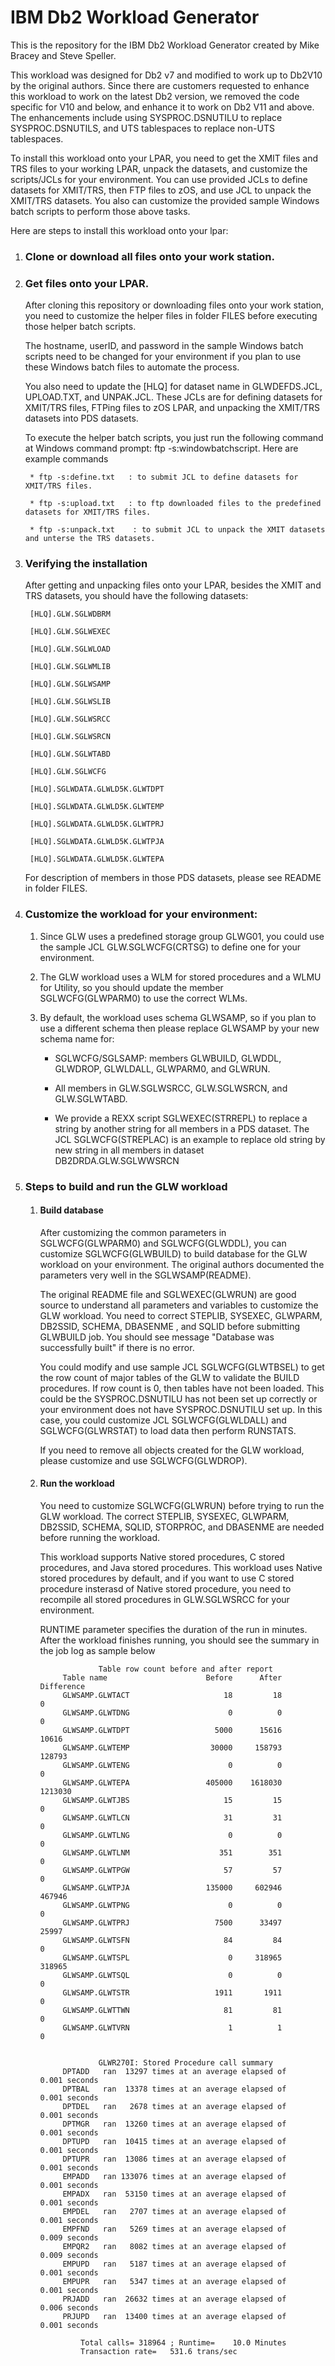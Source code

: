 # IBM Db2 Workload Generator

This is the repository for the IBM Db2 Workload Generator created by Mike Bracey and Steve Speller.

This workload was designed for Db2 v7 and modified to work up to Db2V10 by the original authors. 
Since there are customers requested to enhance this workload to work on the latest Db2 version, we removed the code specific for V10 and below, and enhance it to work on Db2 V11 and above. The enhancements include using SYSPROC.DSNUTILU to replace SYSPROC.DSNUTILS, and UTS tablespaces to replace non-UTS tablespaces. 

To install this workload onto your LPAR, you need to get the XMIT files and TRS files to your working LPAR, unpack the datasets, and customize the scripts/JCLs for your environment.
You can use provided JCLs to define datasets for XMIT/TRS, then FTP files to zOS, and use JCL to unpack the XMIT/TRS datasets. You also can customize the provided sample  Windows batch scripts to perform those above tasks.

Here are steps to install this workload onto your lpar:

1. ### Clone or download all files onto your work station.

1. ### Get files onto your LPAR.

	After cloning this repository or downloading files onto your work station, you need to customize the helper files in folder FILES before executing those helper batch scripts.
	
	The hostname, userID, and password in the sample Windows batch scripts need to be changed for your environment if you plan to use these Windows batch files to automate the process. 
	
	You also need to update the [HLQ] for dataset name in GLWDEFDS.JCL, UPLOAD.TXT, and  UNPAK.JCL. These JCLs are for defining datasets for XMIT/TRS files, FTPing files to zOS LPAR, and unpacking the XMIT/TRS datasets into PDS datasets.
	
	To execute the helper batch scripts, you just run the following command at Windows command prompt: ftp -s:windowbatchscript. Here are example commands
	
		* ftp -s:define.txt   : to submit JCL to define datasets for XMIT/TRS files.
		
		* ftp -s:upload.txt   : to ftp downloaded files to the predefined datasets for XMIT/TRS files.
		
		* ftp -s:unpack.txt    : to submit JCL to unpack the XMIT datasets and unterse the TRS datasets. 	
	
1. ### Verifying the installation

	After getting and unpacking files onto your LPAR, besides the XMIT and TRS datasets, you should have the following datasets:

		[HLQ].GLW.SGLWDBRM

		[HLQ].GLW.SGLWEXEC

		[HLQ].GLW.SGLWLOAD

		[HLQ].GLW.SGLWMLIB

		[HLQ].GLW.SGLWSAMP

		[HLQ].GLW.SGLWSLIB

		[HLQ].GLW.SGLWSRCC

		[HLQ].GLW.SGLWSRCN

		[HLQ].GLW.SGLWTABD
		
		[HLQ].GLW.SGLWCFG

		[HLQ].SGLWDATA.GLWLD5K.GLWTDPT

		[HLQ].SGLWDATA.GLWLD5K.GLWTEMP

		[HLQ].SGLWDATA.GLWLD5K.GLWTPRJ

		[HLQ].SGLWDATA.GLWLD5K.GLWTPJA

		[HLQ].SGLWDATA.GLWLD5K.GLWTEPA

	For description of members in those PDS datasets, please see README in folder FILES.

1. 	### Customize the workload for your environment:
	
	1. Since GLW uses a predefined storage group GLWG01, you could use the sample JCL GLW.SGLWCFG(CRTSG) to define one for your environment.
	
	1. The GLW workload uses a WLM for stored procedures and a WLMU for Utility, so you should update the member SGLWCFG(GLWPARM0) to use the correct WLMs.
	
	1. By default, the workload uses schema GLWSAMP, so if you plan to use a different schema then please replace GLWSAMP by your new schema name for:

		* SGLWCFG/SGLSAMP: members GLWBUILD, GLWDDL, GLWDROP, GLWLDALL, GLWPARM0, and GLWRUN.
	
		* All members in GLW.SGLWSRCC, GLW.SGLWSRCN, and GLW.SGLWTABD.	 
	
		* We provide a REXX script SGLWEXEC(STRREPL) to replace a string by another string for all members in a PDS dataset. The JCL SGLWCFG(STREPLAC) is an example to replace old string by new string in all members in dataset DB2DRDA.GLW.SGLWWSRCN
	
1. ### Steps to build and run the GLW workload

	1. #### Build database
	
		After customizing the common parameters in SGLWCFG(GLWPARM0) and SGLWCFG(GLWDDL), you can customize SGLWCFG(GLWBUILD) to build database for the GLW workload on your environment. The original authors documented the parameters very well in the SGLWSAMP(README).
		
		The original README file and SGLWEXEC(GLWRUN) are good source to understand all parameters and variables to customize the GLW workload.
		You need to correct STEPLIB, SYSEXEC, GLWPARM, DB2SSID, SCHEMA, DBASENME , and SQLID before submitting GLWBUILD job. You should see message "Database was successfully built" if there is no error.

		You could modify and use sample JCL SGLWCFG(GLWTBSEL) to get the row count of major tables of the GLW to validate the BUILD procedures. If row count is 0, then tables have not been loaded. This could be the SYSPROC.DSNUTILU has not been set up correctly or your environment does not have SYSPROC.DSNUTILU set up.
		In this case, you could customize JCL SGLWCFG(GLWLDALL) and SGLWCFG(GLWRSTAT) to load data then perform RUNSTATS.
		
		If you need to remove all objects created for the GLW workload, please customize and use SGLWCFG(GLWDROP).
		
	1. #### Run the workload
		
		You need to customize SGLWCFG(GLWRUN) before trying to run the GLW workload. The correct STEPLIB, SYSEXEC, GLWPARM, DB2SSID, SCHEMA, SQLID, STORPROC, and DBASENME are needed before running the workload.
		
		This workload supports Native stored procedures, C stored procedures, and Java stored procedures. This workload uses Native stored procedures by default, and if
		you want to use C stored procedure insterasd of Native stored procedure, you need to recompile all stored procedures in GLW.SGLWSRCC for your environment. 
		
		RUNTIME parameter specifies the duration of the run in minutes. After the workload finishes running, you should see the summary in the job log as sample below
		
						Table row count before and after report                      
				Table name                      Before      After Difference 
				GLWSAMP.GLWTACT                     18         18          0 
				GLWSAMP.GLWTDNG                      0          0          0 
				GLWSAMP.GLWTDPT                   5000      15616      10616 
				GLWSAMP.GLWTEMP                  30000     158793     128793 
				GLWSAMP.GLWTENG                      0          0          0 
				GLWSAMP.GLWTEPA                 405000    1618030    1213030 
				GLWSAMP.GLWTJBS                     15         15          0 
				GLWSAMP.GLWTLCN                     31         31          0 
				GLWSAMP.GLWTLNG                      0          0          0 
				GLWSAMP.GLWTLNM                    351        351          0 
				GLWSAMP.GLWTPGW                     57         57          0 
				GLWSAMP.GLWTPJA                 135000     602946     467946 
				GLWSAMP.GLWTPNG                      0          0          0 
				GLWSAMP.GLWTPRJ                   7500      33497      25997 
				GLWSAMP.GLWTSFN                     84         84          0 
				GLWSAMP.GLWTSPL                      0     318965     318965
				GLWSAMP.GLWTSQL                      0          0          0
				GLWSAMP.GLWTSTR                   1911       1911          0
				GLWSAMP.GLWTTWN                     81         81          0
				GLWSAMP.GLWTVRN                      1          1          0
				
			
						GLWR270I: Stored Procedure call summary                            
				DPTADD   ran  13297 times at an average elapsed of    0.001 seconds
				DPTBAL   ran  13378 times at an average elapsed of    0.001 seconds
				DPTDEL   ran   2678 times at an average elapsed of    0.001 seconds
				DPTMGR   ran  13260 times at an average elapsed of    0.001 seconds
				DPTUPD   ran  10415 times at an average elapsed of    0.001 seconds
				DPTUPR   ran  13086 times at an average elapsed of    0.001 seconds
				EMPADD   ran 133076 times at an average elapsed of    0.001 seconds
				EMPADX   ran  53150 times at an average elapsed of    0.001 seconds
				EMPDEL   ran   2707 times at an average elapsed of    0.001 seconds
				EMPFND   ran   5269 times at an average elapsed of    0.009 seconds
				EMPQR2   ran   8082 times at an average elapsed of    0.009 seconds
				EMPUPD   ran   5187 times at an average elapsed of    0.001 seconds
				EMPUPR   ran   5347 times at an average elapsed of    0.001 seconds
				PRJADD   ran  26632 times at an average elapsed of    0.006 seconds
				PRJUPD   ran  13400 times at an average elapsed of    0.001 seconds	

					Total calls= 318964 ; Runtime=    10.0 Minutes        
					Transaction rate=   531.6 trans/sec                   		
		
	
	
	
